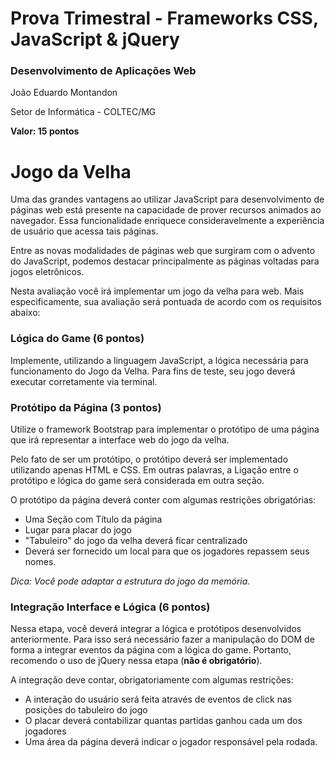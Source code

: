 # Prova Trimestral - Frameworks CSS, JavaScript & jQuery

### Desenvolvimento de Aplicações Web 

João Eduardo Montandon

Setor de Informática - COLTEC/MG

**Valor: 15 pontos**

# Jogo da Velha

Uma das grandes vantagens ao utilizar JavaScript para desenvolvimento de páginas web está presente na capacidade de prover recursos animados ao navegador. Essa funcionalidade enriquece consideravelmente a experiência de usuário que acessa tais páginas. 

Entre as novas modalidades de páginas web que surgiram com o advento do JavaScript, podemos destacar principalmente as páginas voltadas para jogos eletrônicos.

Nesta avaliação você irá implementar um jogo da velha para web. Mais especificamente, sua avaliação será pontuada de acordo com os requisitos abaixo:

### Lógica do Game (6 pontos)

Implemente, utilizando a linguagem JavaScript, a lógica necessária para funcionamento do Jogo da Velha. Para fins de teste, seu jogo deverá executar corretamente via terminal. 

### Protótipo da Página (3 pontos)

Utilize o framework Bootstrap para implementar o protótipo de uma página que irá representar a interface web do jogo da velha.

Pelo fato de ser um protótipo, o protótipo deverá ser implementado utilizando apenas HTML e CSS. Em outras palavras, a Ligação entre o protótipo e lógica do game será considerada em outra seção.

O protótipo da página deverá conter com algumas restrições obrigatórias:

* Uma Seção com Título da página
* Lugar para placar do jogo
* "Tabuleiro" do jogo da velha deverá ficar centralizado 
* Deverá ser fornecido um local para que os jogadores repassem seus nomes.

*Dica: Você pode adaptar a estrutura do jogo da memória.*

### Integração Interface e Lógica (6 pontos)

Nessa etapa, você deverá integrar a lógica e protótipos desenvolvidos anteriormente. Para isso será necessário fazer a manipulação do DOM de forma a integrar eventos da página com a lógica do game. Portanto, recomendo o uso de jQuery nessa etapa (**não é obrigatório**). 

A integração deve contar, obrigatoriamente com algumas restrições:

* A interação do usuário será feita através de eventos de click nas posições do tabuleiro do jogo
* O placar deverá contabilizar quantas partidas ganhou cada um dos jogadores
* Uma área da página deverá indicar o jogador responsável pela rodada.
